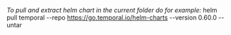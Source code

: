 *To pull and extract helm chart in the current folder do for example:*
 helm pull temporal --repo https://go.temporal.io/helm-charts --version 0.60.0 --untar
